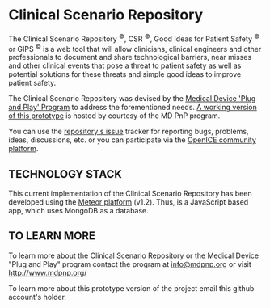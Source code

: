 Clinical Scenario Repository
============================

The Clinical Scenario Repository <sup>©</sup>, CSR <sup>©</sup>, Good Ideas for Patient Safety <sup>©</sup> or GIPS <sup>©</sup> is a web tool that will allow clinicians, clinical engineers and other professionals to document and share technological barriers, near misses and other clinical events that pose a threat to patient safety as well as potential solutions for these threats and simple good ideas to improve patient safety.

The Clinical Scenario Repository was devised by the [Medical Device 'Plug and Play' Program][1] to address the forementioned needs. [A working version of this prototype][5] is hosted by courtesy of the MD PnP program.

You can use the [repository's issue][3] tracker for reporting bugs, problems, ideas, discussions, etc. or you can participate via the [OpenICE community platform][4].



TECHNOLOGY STACK
----------------

This current implementation of the Clinical Scenario Repository has been developed using the [Meteor platform][2] (v1.2). Thus, is a JavaScript based app, which uses MongoDB as a database.


TO LEARN MORE
-------------

To learn more about the Clinical Scenario Repository or the Medical Device "Plug and Play" program contact the program at info@mdpnp.org or visit http://www.mdpnp.org/

To learn more about this prototype version of the project email this github account's holder. 

[1]: www.mdpnp.org
[2]: https://www.meteor.com/
[3]: https://github.com/diego2013/CSR_Meteor/issues
[4]: http://community.openice.info/forum/46788-gips-support/
[5]: https://csr.openice.info/
